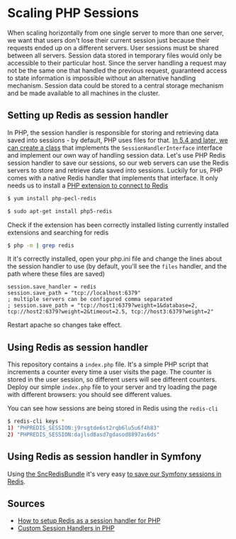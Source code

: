 # Scaling PHP Sessions
When scaling horizontally from one single server to more than one server, we want that users don't lose their current session just because their requests ended up on a different servers.
User sessions must be shared between all servers.
Session data stored in temporary files would only be accessible to their particular host.
Since the server handling a request may not be the same one that handled the previous request, guaranteed access to state information is impossible without an alternative handling mechanism.
Session data could be stored to a central storage mechanism and be made available to all machines in the cluster.

## Setting up Redis as session handler
In PHP, the session handler is responsible for storing and retrieving data saved into sessions - by default, PHP uses files for that. [In 5.4 and later, we can create a class](https://secure.php.net/manual/en/session.customhandler.php) that implements the `SessionHandlerInterface` interface and implement our own way of handling session data.
Let's use PHP Redis session handler to save our sessions, so our web servers can use the Redis servers to store and retrieve data saved into sessions.
Luckily for us, PHP comes with a native Redis handler that implements that interface.
It only needs us to install a [PHP extension to connect to Redis](https://github.com/phpredis/phpredis#php-session-handler)

```bash
$ yum install php-pecl-redis
```

```bash
$ sudo apt-get install php5-redis
```

Check if the extension has been correctly installed listing currently installed extensions and searching for redis

```bash
$ php -m | grep redis
```

It it's correctly installed, open your php.ini file and change the lines about the session handler to use (by default, you'll see the `files` handler, and the path where these files are saved)

```
session.save_handler = redis
session.save_path = "tcp://localhost:6379"
; multiple servers can be configured comma separated
; session.save_path = "tcp://host1:6379?weight=1&database=2, tcp://host2:6379?weight=2&timeout=2.5, tcp://host3:6379?weight=2"
```

Restart apache so changes take effect.

## Using Redis as session handler
This repository contains a `index.php` file. It's a simple PHP script that increments a counter every time a user visits the page. The counter is stored in the user session, so different users will see different counters.
Deploy our simple `index.php` file to your server and try loading the page with different browsers: you should see different values.

You can see how sessions are being stored in Redis using the `redis-cli`

```bash
$ redis-cli keys *
1) "PHPREDIS_SESSION:j9rsgtde6st2rqb6lu5u6f4h83"
2) "PHPREDIS_SESSION:dajlsd8asd7gdasod8897as6ds"
```

## Using Redis as session handler in Symfony
Using [the SncRedisBundle](https://packagist.org/packages/snc/redis-bundle) it's very easy [to save our Symfony sessions in Redis](https://github.com/snc/SncRedisBundle/blob/master/Resources/doc/index.md#sessions).

## Sources
- [How to setup Redis as a session handler for PHP](https://www.digitalocean.com/community/tutorials/how-to-set-up-a-redis-server-as-a-session-handler-for-php-on-ubuntu-14-04)
- [Custom Session Handlers in PHP](https://secure.php.net/manual/en/session.customhandler.php)